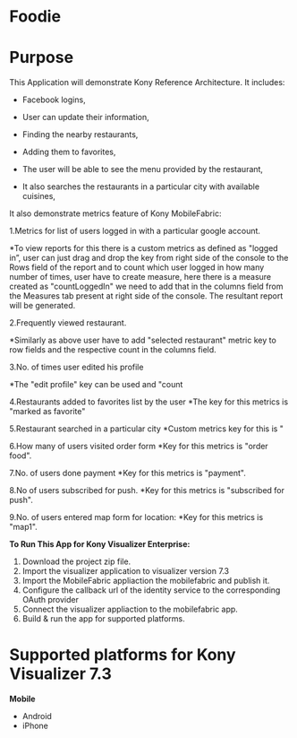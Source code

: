 Foodie
===============
# Purpose
This Application will demonstrate Kony Reference Architecture.
It includes:

* Facebook logins,

* User can update their information,

* Finding the nearby restaurants,

* Adding them to favorites,

* The user will be able to see the menu provided by the restaurant,

* It also searches the restaurants in a particular city with available cuisines,

It also demonstrate metrics feature of Kony MobileFabric:

1.Metrics for list of users logged in with a particular google account.

  *To view reports for this there is a custom metrics as defined as "logged in”, user can just drag and drop      the key from right side of the console to the Rows field of the report and to count which user logged in how many number of times, user   have to create measure, here there is a measure created as   "countLoggedIn" we need to add that in the columns field from the Measures tab present at right side of the console. The resultant report will be generated.
  
2.Frequently viewed restaurant.

   *Similarly as above user have to add "selected restaurant" metric key to row fields and the respective            count in the columns field.
   
3.No. of times user edited his profile

   *The "edit profile" key can be used and "count
   
4.Restaurants added to favorites list by the user
   *The key for this metrics is "marked as favorite"
   
5.Restaurant searched in a particular city
  *Custom metrics key for this is " 
  
6.How many of users visited order form
   *Key for this metrics is "order food".
   
7.No. of users done payment
   *Key for this metrics is "payment".
   
8.No of users subscribed for push.
   *Key for this metrics is "subscribed for push".
   
9.No. of users entered map form for location: *Key for this metrics is "map1".

**To Run This App for Kony Visualizer Enterprise:**

1. Download the project zip file.
2. Import the visualizer application to visualizer version 7.3
3. Import the MobileFabric appliaction the mobilefabric and publish it.
4. Configure the callback url of the identity service to the corresponding OAuth provider
5. Connect the visualizer appliaction to the mobilefabric app.
6. Build & run the app for supported platforms.

# Supported platforms for Kony Visualizer 7.3
**Mobile**
 * Android
 * iPhone
